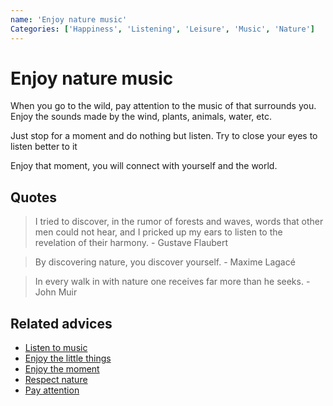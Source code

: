 ```yaml
---
name: 'Enjoy nature music'
Categories: ['Happiness', 'Listening', 'Leisure', 'Music', 'Nature']
---
```

# Enjoy nature music

When you go to the wild, pay attention to the music of that surrounds you. Enjoy the sounds made by the wind, plants, animals, water, etc.
 
Just stop for a moment and do nothing but listen. Try to close your eyes to listen better to it
 
Enjoy that moment, you will connect with yourself and the world.

## Quotes

> I tried to discover, in the rumor of forests and waves, words that other men could not hear, and I pricked up my ears to listen to the revelation of their harmony. - Gustave Flaubert

> By discovering nature, you discover yourself. - Maxime Lagacé

> In every walk in with nature one receives far more than he seeks. - John Muir

## Related advices

- [Listen to music](Listen%20to%20music/index.md)
- [Enjoy the little things](Enjoy%20the%20little%20things/index.md)
- [Enjoy the moment](Enjoy%20the%20moment/index.md)
- [Respect nature](Respect%20nature/index.md)
- [Pay attention](Pay%20attention/index.md)